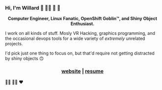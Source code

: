 ### Hi, I'm Willard 🦎 🏳️‍🌈 🐧 👾

<p align="center">
<strong>Computer Engineer, Linux Fanatic, OpenShift Goblin™, and Shiny Object Enthusiast.</strong>
</p>

I work on all kinds of stuff. Mosly VR Hacking, graphics programming, and the occasional devops tools for a wide variety of _extremely_ unrelated projects.

I'd pick just one thing to focus on, but that'd require not getting distracted by shiny objects 🙃

<h3 align="center">
  <a href="https://nilges.me">website</a> | <a href="http://resume.nilges.me">resume</a>
</h3>

🏳️‍⚧️ 🏳️‍🌈 ❤️ 
